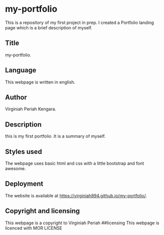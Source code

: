 # my-portfolio
This is a repository of my first project in prep. I created a Portfolio landing page which is a brief description of myself.
## Title

my-portfolio.
## Language
This webpage is written in english.

## Author
Virginiah Periah Kengara.

## Description
this is my first portfolio .It is a summary of myself.
## Styles used
The webpage uses basic html and css with a little bootstrap and font awesome.

## Deployment
The website is available at 
 https://virginiah894.github.io/my-portfolio/.
 
## Copyright and licensing
This webpage is a copyright to Virginiah Periah 
##licensing
This webpage is licenced with MOR LICENSE
